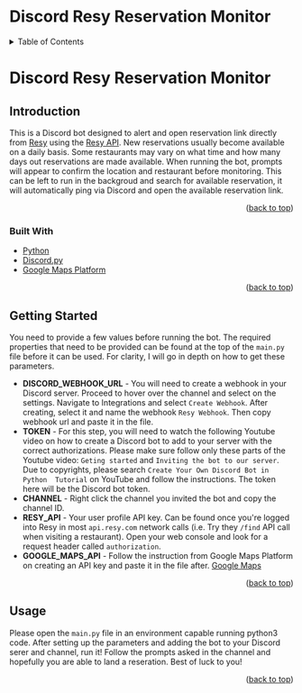 <a name="readme-top"></a>
# Discord Resy Reservation Monitor

<!-- TABLE OF CONTENTS -->
<details>
  <summary>Table of Contents</summary>
  <ol>
    <li>
      <a href="#introduction">Introduction</a>
      <ul>
        <li><a href="#built-with">Built With</a></li>
      </ul>
    </li>
    <li><a href="#getting-started">Getting Started</a></li>
    <li><a href="#usage">Usage</a></li>
  </ol>
</details>

# Discord Resy Reservation Monitor
## Introduction
This is a Discord bot designed to alert and open reservation link directly from [Resy](https://resy.com/) using the [Resy API](http://subzerocbd.info/). New reservations usually become available on a daily basis. Some restaurants may vary on what time and how many days out reservations are made available. When running the bot, prompts will appear to confirm the location and restaurant before monitoring. This can be left to run in the backgroud and search for available reservation, it will automatically ping via Discord and open the available reservation link.

<p align="right">(<a href="#readme-top">back to top</a>)</p>

### Built With

* [Python][Python-url]
* [Discord.py][Discord.py-url]
* [Google Maps Platform][GoogleMaps-url]

<p align="right">(<a href="#readme-top">back to top</a>)</p>

## Getting Started
You need to provide a few values before running the bot. The required properties that need to be provided can be found at the top of the `main.py` file before it can be used. For clarity, I will go in depth on how to get these parameters.
* **DISCORD_WEBHOOK_URL** - You will need to create a webhook in your Discord server. Proceed to hover over the channel and select on the settings. Navigate to Integrations and select `Create Webhook`. After creating, select it and name the webhook `Resy Webhook`. Then copy webhook url and paste it in the file.
* **TOKEN** - For this step, you will need to watch the following Youtube video on how to create a Discord bot to add to your server with the correct authorizations. Please make sure follow only these parts of the Youtube video: `Geting started` and `Inviting the bot to our server`. Due to copyrights, please search `Create Your Own Discord Bot in Python  Tutorial` on YouTube and follow the instructions. The token here will be the Discord bot token.
* **CHANNEL** - Right click the channel you invited the bot and copy the channel ID.
* **RESY_API** - Your user profile API key. Can be found once you're logged into Resy in most `api.resy.com` network 
calls (i.e. Try they `/find` API call when visiting a restaurant). Open your web console and look for a request header 
called `authorization`.
* **GOOGLE_MAPS_API** - Follow the instruction from Google Maps Platform on creating an API key and paste it in the file after.
  [Google Maps](https://developers.google.com/maps/documentation/embed/get-api-key#:~:text=Go%20to%20the%20Google%20Maps%20Platform%20%3E%20Credentials%20page.&text=On%20the%20Credentials%20page%2C%20click,Click%20Close.)

<p align="right">(<a href="#readme-top">back to top</a>)</p>

## Usage
Please open the `main.py` file in an environment capable running python3 code. After setting up the parameters and adding the bot to your Discord serer and channel, run it! Follow the prompts asked in the channel and hopefully you are able to land a reseration.
Best of luck to you!

<p align="right">(<a href="#readme-top">back to top</a>)</p>

<!-- MARKDOWN LINKS -->
[Discord.py.com]: https://discordpy.readthedocs.io/en/stable/_images/snake_dark.svg](https://wasimaster.gallerycdn.vsassets.io/extensions/wasimaster/discord-py-snippets/1.7.0/1668862916012/Microsoft.VisualStudio.Services.Icons.Default)
[Discord.py-url]: https://discordpy.readthedocs.io/en/stable/
[GoogleMaps-url]:https://developers.google.com/maps
[Python-url]:https://www.python.org/
